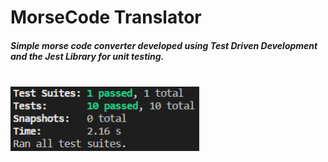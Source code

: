 # MorseCode Translator

##### Simple morse code converter developed using Test Driven Development and the Jest Library for unit testing.

<br>
<img src="images/test-cases.png" alt ="Test cases>

<br>

<img src="images/application.png" alt ="Application screenshot" width="60%" height="60%">
